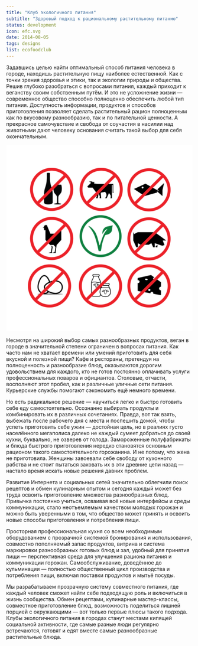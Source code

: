 ```yaml
---
title: "Клуб экологичного питания"
subtitle: "Здоровый подход к рациональному растительному питанию"
status: development
icon: efc.svg
date: 2014-08-05
tags: designs
list: ecofoodclub
---
```


Задавшись целью найти оптимальный способ питания человека в городе, находишь растительную пищу наиболее естественной. Как с точки зрения здоровья и этики, так и экологии природы и общества. Решив глубоко разобраться с вопросами питания, каждый приходит к веганству своим собственным путём. И это не усложнение жизни — современное общество способно полноценно обеспечить любой тип питания. Доступность информации, продуктов и способов приготовления позволяет сделать растительный рацион полноценным как по вкусовому разнообразию, так и по питательной ценности. А прекрасное самочувствие и свобода от соучастия в насилии над животными дают человеку основания считать такой выбор для себя окончательным.

![](./vegan-01.png)

Несмотря на широкий выбор самых разнообразных продуктов, веган в городе в значительной степени ограничен в вопросах питания. Как часто нам не хватает времени или умений приготовить для себя вкусной и полезной пищи? Кафе и рестораны, претендуя на полноценность и разнообразие блюд, оказываются дорогим удовольствием для каждого, кто не готов постоянно оплачивать услуги профессиональных поваров и официантов. Столовые, отчасти, восполняют этот пробел, как и различные уличные сети питания. Курьерские службы помогают сэкономить ещё немного времени.

Но есть радикальное решение — научиться легко и быстро готовить себе еду самостоятельно. Осознанно выбирать продукты и комбинировать их в различных сочетаниях. Правда, вот так взять, выбежать после рабочего дня с места и поспешить домой, чтобы успеть приготовить себе ужин — достойная цель, но в реалиях густо населённого мегаполиса далеко не каждый сумеет добраться до своей кухни, буквально, не озверев от голода. Замороженные полуфабрикаты и блюда быстрого приготовления нередко становятся основным рационом такого самостоятельного горожанина. И не потому, что жена не приготовила. Женщины завоевали себе свободу от кухонного рабства и не стоит пытаться заковать их в эти древние цепи назад — настало время искать новые решения давних проблем.

Развитие Интернета и социальных сетей значительно облегчили поиск рецептов и обмен кулинарным опытом и сегодня каждый может без труда освоить приготовление множества разнообразных блюд. Привычка постоянно учиться, осваивая всё новые интерфейсы и среды коммуникации, стало неотъемлемым качеством молодых горожан и можно быть уверенными в том, что общество может принять и освоить новые способы приготовления и потребления пищи.

Просторная профессиональная кухня со всем необходимым оборудованием с прозрачной системой бронирования и использования, совместно пополняемый запас продуктов, витрина и система маркировки разнообразных готовых блюд и зал, удобный для принятия пищи — перспективная среда для улучшения рациона питания и коммуникации горожан. Самообслуживание, доведённое до кульминации — полностью общественный цикл производства и потребления пищи, включая поставки продуктов и мытьё посуды.

Мы разрабатываем прозрачную систему совместного питания, где каждый человек сможет найти себе подходящую роль и включиться в жизнь сообщества. Обмен рецептами, кулинарные мастер-классы, совместное приготовление блюд, возможность поделиться лишней порцией с окружающими — вот только первые плюсы такого подхода. Клубы экологичного питания в городах станут местами кипящей социальной активности, где самые разные люди регулярно встречаются, готовят и едят вместе самые разнообразные растительные блюда.
